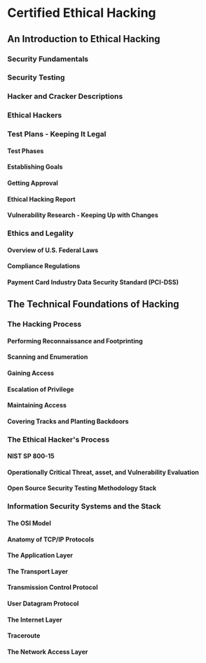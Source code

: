 # Certified Ethical Hacking

## An Introduction to Ethical Hacking

### Security Fundamentals

### Security Testing

### Hacker and Cracker Descriptions

### Ethical Hackers

### Test Plans - Keeping It Legal

#### Test Phases

#### Establishing Goals

#### Getting Approval

#### Ethical Hacking Report

#### Vulnerability Research - Keeping Up with Changes

### Ethics and Legality

#### Overview of U.S. Federal Laws

#### Compliance Regulations

#### Payment Card Industry Data Security Standard (PCI-DSS)

## The Technical Foundations of Hacking

### The Hacking Process

#### Performing Reconnaissance and Footprinting

#### Scanning and Enumeration

#### Gaining Access

#### Escalation of Privilege

#### Maintaining Access

#### Covering Tracks and Planting Backdoors

### The Ethical Hacker's Process

#### NIST SP 800-15

#### Operationally Critical Threat, asset, and Vulnerability Evaluation

#### Open Source Security Testing Methodology Stack

### Information Security Systems and the Stack

#### The OSI Model

#### Anatomy of TCP/IP Protocols

#### The Application Layer

#### The Transport Layer

#### Transmission Control Protocol

#### User Datagram Protocol

#### The Internet Layer

#### Traceroute

#### The Network Access Layer

